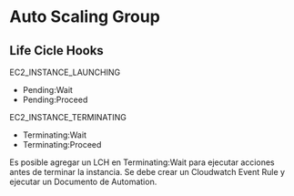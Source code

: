 # Auto Scaling Group

## Life Cicle Hooks

EC2_INSTANCE_LAUNCHING
- Pending:Wait
- Pending:Proceed

EC2_INSTANCE_TERMINATING
- Terminating:Wait
- Terminating:Proceed

Es posible agregar un LCH en Terminating:Wait para ejecutar acciones antes de terminar la instancia. Se debe crear un Cloudwatch Event Rule y ejecutar un Documento de Automation.